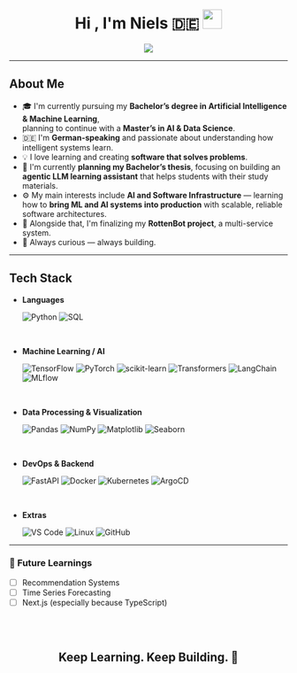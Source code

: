 <h1 align="center"><b>Hi , I'm Niels 🇩🇪</b> <img src="https://media.giphy.com/media/hvRJCLFzcasrR4ia7z/giphy.gif" width="35"></h1>

<p align="center">
  <a href="https://github.com/DenverCoder1/readme-typing-svg">
    <img src="https://readme-typing-svg.herokuapp.com?font=Fira+Code&color=00FFFF&size=25&center=true&vCenter=true&width=600&height=100&lines=👋+German+AI+and+ML+Student;Passionate+about+Learning+and+Building;Developing+Agentic+LLM+Systems;Exploring+AI,+Data+Science+and+DevOps;">
  </a>
</p>

---

<h2>
  <b>About Me</b>
</h2>

- 🎓 I'm currently pursuing my **Bachelor’s degree in Artificial Intelligence & Machine Learning**,  
  planning to continue with a **Master’s in AI & Data Science**.  
- 🇩🇪 I'm **German-speaking** and passionate about understanding how intelligent systems learn.  
- 💡 I love learning and creating **software that solves problems**.  
- 🧠 I'm currently **planning my Bachelor’s thesis**, focusing on building an **agentic LLM learning assistant** that helps students with their study materials.  
- ⚙️ My main interests include **AI and Software Infrastructure** — learning how to **bring ML and AI systems into production** with scalable, reliable software architectures.  
- 🤖 Alongside that, I'm finalizing my **RottenBot project**, a multi-service system.  
- 🚀 Always curious — always building. 

---

<h2>
  <b>Tech Stack</b>
</h2>

<p align="center">

- **Languages**
  
  ![Python](https://img.shields.io/badge/Python-14354C?style=for-the-badge&logo=python&logoColor=white)
  ![SQL](https://img.shields.io/badge/SQL-336791?style=for-the-badge&logo=postgresql&logoColor=white)

<br>

- **Machine Learning / AI**
  
  ![TensorFlow](https://img.shields.io/badge/TensorFlow-FF6F00.svg?style=for-the-badge&logo=tensorflow&logoColor=white)
  ![PyTorch](https://img.shields.io/badge/PyTorch-EE4C2C.svg?style=for-the-badge&logo=pytorch&logoColor=white)
  ![scikit-learn](https://img.shields.io/badge/scikit--learn-F7931E.svg?style=for-the-badge&logo=scikit-learn&logoColor=white)
  ![Transformers](https://img.shields.io/badge/Transformers-FFD43B?style=for-the-badge&logo=huggingface&logoColor=black)
  ![LangChain](https://img.shields.io/badge/LangChain-000000?style=for-the-badge&logo=chainlink&logoColor=white)
  ![MLflow](https://img.shields.io/badge/MLflow-0194E2?style=for-the-badge&logo=mlflow&logoColor=white)

<br>

- **Data Processing & Visualization**

  ![Pandas](https://img.shields.io/badge/Pandas-150458.svg?style=for-the-badge&logo=pandas&logoColor=white)
  ![NumPy](https://img.shields.io/badge/Numpy-013243.svg?style=for-the-badge&logo=numpy&logoColor=white)
  ![Matplotlib](https://img.shields.io/badge/Matplotlib-11557c.svg?style=for-the-badge&logo=plotly&logoColor=white)
  ![Seaborn](https://img.shields.io/badge/Seaborn-66b3ff.svg?style=for-the-badge&logo=python&logoColor=white)

<br>

- **DevOps & Backend**

  ![FastAPI](https://img.shields.io/badge/FastAPI-009688?style=for-the-badge&logo=fastapi&logoColor=white)
  ![Docker](https://img.shields.io/badge/Docker-2496ED.svg?style=for-the-badge&logo=docker&logoColor=white)
  ![Kubernetes](https://img.shields.io/badge/Kubernetes-326ce5.svg?style=for-the-badge&logo=kubernetes&logoColor=white)
  ![ArgoCD](https://img.shields.io/badge/ArgoCD-EF7B4D.svg?style=for-the-badge&logo=argo&logoColor=white)

<br>

- **Extras**

  ![VS Code](https://img.shields.io/badge/VS%20Code-0078d7.svg?style=for-the-badge&logo=visual-studio-code&logoColor=white)
  ![Linux](https://img.shields.io/badge/Linux-FCC624?style=for-the-badge&logo=linux&logoColor=black)
  ![GitHub](https://img.shields.io/badge/GitHub-121011.svg?style=for-the-badge&logo=github&logoColor=white)

</p>

---

### 🧭 Future Learnings

- [ ] Recommendation Systems  
- [ ] Time Series Forecasting  
- [ ] Next.js (especially because TypeScript)

<br><br>

<div align="center">
  <h2><b>Keep Learning. Keep Building. 🚀</b></h2>
</div>
